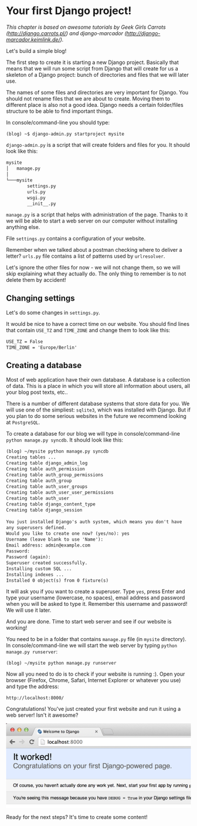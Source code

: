 # Your first Django project!

*This chapter is based on awesome tutorials by Geek Girls Carrots (http://django.carrots.pl/) and django-marcador (http://django-marcador.keimlink.de/).*

Let's build a simple blog!

The first step to create it is starting a new Django project. Basically that means that we will run some script from Django that will create for us a skeleton of a Django project: bunch of directories and files that we will later use.

The names of some files and directories are very important for Django. You should not rename files that we are about to create. Moving them to different place is also not a good idea. Django needs a certain folder/files structure to be able to find important things.

In console/command-line you should type:

    (blog) ~$ django-admin.py startproject mysite

`django-admin.py` is a script that will create folders and files for you. It should look like this:

    mysite
    │   manage.py
    │
    └───mysite
            settings.py
            urls.py
            wsgi.py
            __init__.py


`manage.py` is a script that helps with administration of the page. Thanks to it we will be able to start a web server on our computer without installing anything else.

File `settings.py` contains a configuration of your website.

Remember when we talked about a postman checking where to deliver a letter? `urls.py` file contains a list of patterns used by `urlresolver`.

Let's ignore the other files for now - we will not change them, so we will skip explaining what they actually do. The only thing to remember is to not delete them by accident!

## Changing settings

Let's do some changes in `settings.py`.

It would be nice to have a correct time on our website. You should find lines that contain `USE_TZ` and `TIME_ZONE` and change them to look like this:

    USE_TZ = False
    TIME_ZONE = 'Europe/Berlin'

## Creating a database

Most of web application have their own database. A database is a collection of data. This is a place in which you will store all information about users, all your blog post texts, etc..

There is a number of different database systems that store data for you. We will use one of the simpliest: `sqlite3`, which was installed with Django. But if you plan to do some serious websites in the future we recommend looking at `PostgreSQL`.

To create a database for our blog we will type in console/command-line `python manage.py syncdb`. It should look like this:

    (blog) ~/mysite python manage.py syncdb
    Creating tables ...
    Creating table django_admin_log
    Creating table auth_permission
    Creating table auth_group_permissions
    Creating table auth_group
    Creating table auth_user_groups
    Creating table auth_user_user_permissions
    Creating table auth_user
    Creating table django_content_type
    Creating table django_session

    You just installed Django's auth system, which means you don't have any superusers defined.
    Would you like to create one now? (yes/no): yes
    Username (leave blank to use 'Name'):
    Email address: admin@example.com
    Password:
    Password (again):
    Superuser created successfully.
    Installing custom SQL ...
    Installing indexes ...
    Installed 0 object(s) from 0 fixture(s)

It will ask you if you want to create a superuser. Type `yes`, press Enter and type your username (lowercase, no spaces), email address and password when you will be asked to type it. Remember this username and password! We will use it later.

And you are done. Time to start web server and see if our website is working!

You need to be in a folder that contains `manage.py` file (in `mysite` directory). In console/command-line we will start the web server by typing `python manage.py runserver`:

    (blog) ~/mysite python manage.py runserver

Now all you need to do is to check if your website is running :). Open your browser (Firefox, Chrome, Safari, Internet Explorer or whatever you use) and type the address:

    http://localhost:8000/

Congratulations! You've just created your first website and run it using a web server! Isn't it awesome?

![It worked!](images/it_worked.png)

Ready for the next steps? It's time to create some content!


